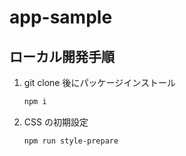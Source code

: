 # app-sample

## ローカル開発手順

1. git clone 後にパッケージインストール

    ```bash
    npm i
    ```

2. CSS の初期設定

    ```bash
    npm run style-prepare
    ```
